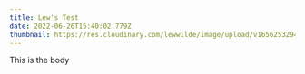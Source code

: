 ```yaml
---
title: Lew's Test
date: 2022-06-26T15:40:02.779Z
thumbnail: https://res.cloudinary.com/lewwilde/image/upload/v1656253294/cld-sample-5.jpg
---
```

This is the body
